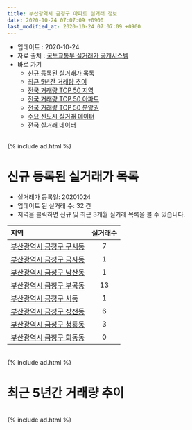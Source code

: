 ```yaml
---
title: 부산광역시 금정구 아파트 실거래 정보
date: 2020-10-24 07:07:09 +0900
last_modified_at: 2020-10-24 07:07:09 +0900
---
```


* 업데이트 : 2020-10-24
* 자료 출처 : [국토교통부 실거래가 공개시스템](http://rt.molit.go.kr)
* 바로 가기
    * [신규 등록된 실거래가 목록](#신규-등록된-실거래가-목록)
    * [최근 5년간 거래량 추이](#최근-5년간-거래량-추이)
    * [전국 거래량 TOP 50 지역](https://inasie.github.io/apt-trade-info/최근-3개월-전국에서-가장-거래가-많이-발생한-지역)
    * [전국 거래량 TOP 50 아파트](https://inasie.github.io/apt-trade-info/최근-3개월-전국에서-가장-거래가-많이-발생한-아파트)
    * [전국 거래량 TOP 50 분양권](https://inasie.github.io/apt-trade-info/최근-3개월-전국에서-가장-거래가-많이-발생한-분양권)
    * [주요 신도시 실거래 데이터](https://inasie.github.io/apt-trade-info/주요-신도시)
    * [전국 실거래 데이터](https://inasie.github.io/apt-trade-info/전국)

<br>
{% include ad.html %}
<br>

# 신규 등록된 실거래가 목록
* 실거래가 등록일: 20201024
* 업데이트 된 실거래 수: 32 건
* 지역을 클릭하면 신규 및 최근 3개월 실거래 목록을 볼 수 있습니다.


|지역|실거래수|
|:---|:---:|
|[부산광역시 금정구 구서동](https://inasie.github.io/apt-trade-info/부산광역시-금정구-구서동)|7|
|[부산광역시 금정구 금사동](https://inasie.github.io/apt-trade-info/부산광역시-금정구-금사동)|1|
|[부산광역시 금정구 남산동](https://inasie.github.io/apt-trade-info/부산광역시-금정구-남산동)|1|
|[부산광역시 금정구 부곡동](https://inasie.github.io/apt-trade-info/부산광역시-금정구-부곡동)|13|
|[부산광역시 금정구 서동](https://inasie.github.io/apt-trade-info/부산광역시-금정구-서동)|1|
|[부산광역시 금정구 장전동](https://inasie.github.io/apt-trade-info/부산광역시-금정구-장전동)|6|
|[부산광역시 금정구 청룡동](https://inasie.github.io/apt-trade-info/부산광역시-금정구-청룡동)|3|
|[부산광역시 금정구 회동동](https://inasie.github.io/apt-trade-info/부산광역시-금정구-회동동)|0|


<br>
{% include ad.html %}
<br>

# 최근 5년간 거래량 추이


<div style="width:100%;">
    <canvas id="deal_progress" height="200"></canvas>
</div>

<script>
new Chart(document.getElementById("deal_progress"), {
    type: 'line',
    data: {
        labels: ['201510','201511','201512','201601','201602','201603','201604','201605','201606','201607','201608','201609','201610','201611','201612','201701','201702','201703','201704','201705','201706','201707','201708','201709','201710','201711','201712','201801','201802','201803','201804','201805','201806','201807','201808','201809','201810','201811','201812','201901','201902','201903','201904','201905','201906','201907','201908','201909','201910','201911','201912','202001','202002','202003','202004','202005','202006','202007','202008','202009','202010'],
        datasets: [{
            label: '매매',
            pointRadius: 1,
            data: [380, 227, 190, 170, 174, 247, 259, 224, 266, 286, 319, 364, 494, 298, 182, 205, 279, 278, 235, 273, 293, 298, 198, 239, 190, 204, 131, 209, 175, 184, 147, 174, 99, 132, 144, 158, 174, 141, 149, 107, 107, 110, 128, 136, 118, 195, 161, 145, 250, 551, 289, 235, 272, 274, 326, 295, 402, 433, 302, 419, 171],
            borderColor: "rgba(255, 201, 14, 1)",
            backgroundColor: "rgba(255, 201, 14, 0.5)",
            fill: false,
            lineTension: 0
        },{
            label: '전월세',
            pointRadius: 1,
            data: [149, 142, 147, 136, 135, 112, 133, 121, 126, 142, 174, 145, 181, 142, 158, 162, 194, 110, 124, 105, 139, 157, 166, 180, 187, 218, 192, 227, 196, 193, 176, 146, 118, 161, 161, 146, 159, 124, 146, 177, 154, 157, 154, 130, 147, 171, 138, 154, 241, 220, 204, 218, 221, 171, 147, 146, 143, 171, 162, 124, 47],
            borderColor: "rgba(0, 141, 185, 1)",
            backgroundColor: "rgba(0, 141, 185, 0.5)",
            fill: false,
            lineTension: 0
        }
        ]
    },
    options: {
        responsive: true,
        title: {
            display: false
        },
        tooltips: {
            mode: 'index',
            intersect: false
        },
        hover: {
            mode: 'nearest',
            intersect: true
        },
        scales: {
            xAxes: [{
                display: true,
                scaleLabel: {
                    display: true,
                    labelString: '년/월'
                }
            }],
            yAxes: [{
                display: true,
                ticks: {
                    suggestedMin: 0,
                },
                scaleLabel: {
                    display: true,
                    labelString: '실거래 수'
                }
            }]
        }
    }
});

</script>


<br>
{% include ad.html %}
<br>

